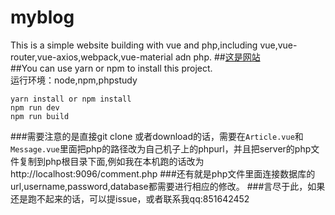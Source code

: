 # myblog
This is a simple website building with vue and php,including vue,vue-router,vue-axios,webpack,vue-material adn php.
##[这是网站](http://www.zengxihao.com)<br>
##You can use yarn or npm to install this project. <br>运行环境：node,npm,phpstudy
```
yarn install or npm install
npm run dev
npm run build
```
###需要注意的是直接git clone 或者download的话，需要在`Article.vue`和`Message.vue`里面把php的路径改为自己机子上的phpurl，并且把server的php文件复制到php根目录下面,例如我在本机跑的话改为http://localhost:9096/comment.php
###还有就是php文件里面连接数据库的url,username,password,database都需要进行相应的修改。
###言尽于此，如果还是跑不起来的话，可以提issue，或者联系我qq:851642452
